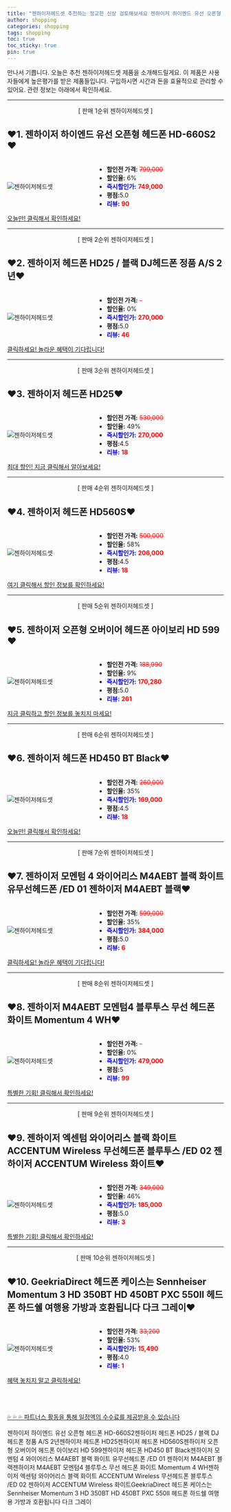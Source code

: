 ```yaml
---
title: "젠하이저헤드셋 추천하는 정교한 신상 검토해보세요 젠하이저 하이엔드 유선 오픈형 헤드폰"
author: shopping
categories: shopping
tags: shopping
toc: true
toc_sticky: true
pin: true
---
```

만나서 기쁩니다. 오늘은 추천 젠하이저헤드셋 제품을 소개해드릴게요. 이 제품은 사용자들에게 높은평가를 받은 제품들입니다. 구입하시면 시간과 돈을 효율적으로 관리할 수 있어요. 관련 정보는 아래에서 확인하세요.

---
<p class="toplist" style="margin: 0 auto; display: block; width: fit-content;">[ 판매 1순위 젠하이저헤드셋 ]</p>

<h2><strong>❤️1. 젠하이저 하이엔드 유선 오픈형 헤드폰 HD-660S2❤️</strong></h2>

<div style="display: flex; align-items: center;">
    <div style="flex: 0.4;">
        <img src="https://thumbnail6.coupangcdn.com/thumbnails/remote/230x230ex/image/vendor_inventory/8e88/a2b772a827b7af6aeefc8c936520fd49e26dc668d9356d1d4884b095f362.jpg" alt="젠하이저헤드셋" style="max-width: 100%;">
    </div>
    <div style="flex: 0.6; margin-left: 10px;">
        <ul>
            <li><strong>할인전 가격:</strong> <del style="color: red;">799,000</del></li>
            <li><strong>할인율:</strong> 6%</li>
            <li><span style='color:blue'><strong>즉시할인가:</strong></span> <span style='color:red'><strong>749,000</strong></span></li>
            <li><strong>평점:</strong>5.0</li>
            <li><span style='color:blue'><strong>리뷰:</strong></span> <span style='color:red'><strong>90</strong></span></li>
        </ul>
    </div>
</div>
<div class="center">
    <a href="https://William4Davisa.github.io?lptag=AF9450613&subid=githubio&pageKey=7472279988&traceid=V0-153&itemId=19500345971&vendorItemId=89547628866" class="myButton">
        오늘만! 클릭해서 확인하세요!
    </a>
</div>


---
<p class="toplist" style="margin: 0 auto; display: block; width: fit-content;">[ 판매 2순위 젠하이저헤드셋 ]</p>

<h2><strong>❤️2. 젠하이저 헤드폰 HD25 / 블랙 DJ헤드폰 정품 A/S 2년❤️</strong></h2>

<div style="display: flex; align-items: center;">
    <div style="flex: 0.4;">
        <img src="https://thumbnail10.coupangcdn.com/thumbnails/remote/230x230ex/image/vendor_inventory/222d/01abbf40c5890ea1ef17be8ee58a63489aafe05ccb13151448810cbbcb32.jpg" alt="젠하이저헤드셋" style="max-width: 100%;">
    </div>
    <div style="flex: 0.6; margin-left: 10px;">
        <ul>
            <li><strong>할인전 가격:</strong> <del style="color: red;">-</del></li>
            <li><strong>할인율:</strong> 0%</li>
            <li><span style='color:blue'><strong>즉시할인가:</strong></span> <span style='color:red'><strong>270,000</strong></span></li>
            <li><strong>평점:</strong>5.0</li>
            <li><span style='color:blue'><strong>리뷰:</strong></span> <span style='color:red'><strong>46</strong></span></li>
        </ul>
    </div>
</div>
<div class="center">
    <a href="https://William4Davisa.github.io?lptag=AF9450613&subid=githubio&pageKey=1652432598&traceid=V0-153&itemId=2815407224&vendorItemId=88148400364" class="myButton">
        클릭하세요! 놀라운 혜택이 기다립니다!
    </a>
</div>


---
<p class="toplist" style="margin: 0 auto; display: block; width: fit-content;">[ 판매 3순위 젠하이저헤드셋 ]</p>

<h2><strong>❤️3. 젠하이저 헤드폰 HD25❤️</strong></h2>

<div style="display: flex; align-items: center;">
    <div style="flex: 0.4;">
        <img src="https://thumbnail8.coupangcdn.com/thumbnails/remote/230x230ex/image/vendor_inventory/59c1/73008b717ea9aae6348c52a109072e97b48497383b3554b104ac5927c7c7.jpg" alt="젠하이저헤드셋" style="max-width: 100%;">
    </div>
    <div style="flex: 0.6; margin-left: 10px;">
        <ul>
            <li><strong>할인전 가격:</strong> <del style="color: red;">530,000</del></li>
            <li><strong>할인율:</strong> 49%</li>
            <li><span style='color:blue'><strong>즉시할인가:</strong></span> <span style='color:red'><strong>270,000</strong></span></li>
            <li><strong>평점:</strong>4.5</li>
            <li><span style='color:blue'><strong>리뷰:</strong></span> <span style='color:red'><strong>18</strong></span></li>
        </ul>
    </div>
</div>
<div class="center">
    <a href="https://William4Davisa.github.io?lptag=AF9450613&subid=githubio&pageKey=7780848329&traceid=V0-153&itemId=21029415731&vendorItemId=88092335610" class="myButton">
        최대 할인! 지금 클릭해서 알아보세요!
    </a>
</div>


---
<p class="toplist" style="margin: 0 auto; display: block; width: fit-content;">[ 판매 4순위 젠하이저헤드셋 ]</p>

<h2><strong>❤️4. 젠하이저 헤드폰 HD560S❤️</strong></h2>

<div style="display: flex; align-items: center;">
    <div style="flex: 0.4;">
        <img src="https://thumbnail9.coupangcdn.com/thumbnails/remote/230x230ex/image/vendor_inventory/92f9/fcc4bfce03f089e603ed4f0e475252d1a8b2dac683d6f414981a5eff8d45.jpg" alt="젠하이저헤드셋" style="max-width: 100%;">
    </div>
    <div style="flex: 0.6; margin-left: 10px;">
        <ul>
            <li><strong>할인전 가격:</strong> <del style="color: red;">500,000</del></li>
            <li><strong>할인율:</strong> 58%</li>
            <li><span style='color:blue'><strong>즉시할인가:</strong></span> <span style='color:red'><strong>206,000</strong></span></li>
            <li><strong>평점:</strong>4.5</li>
            <li><span style='color:blue'><strong>리뷰:</strong></span> <span style='color:red'><strong>18</strong></span></li>
        </ul>
    </div>
</div>
<div class="center">
    <a href="https://William4Davisa.github.io?lptag=AF9450613&subid=githubio&pageKey=7780848329&traceid=V0-153&itemId=21029415745&vendorItemId=88092335695" class="myButton">
        여기 클릭해서 할인 정보를 확인하세요!
    </a>
</div>


---
<p class="toplist" style="margin: 0 auto; display: block; width: fit-content;">[ 판매 5순위 젠하이저헤드셋 ]</p>

<h2><strong>❤️5. 젠하이저 오픈형 오버이어 헤드폰 아이보리 HD 599❤️</strong></h2>

<div style="display: flex; align-items: center;">
    <div style="flex: 0.4;">
        <img src="https://thumbnail8.coupangcdn.com/thumbnails/remote/230x230ex/image/retail/images/2021/06/14/15/0/7be8a85f-a099-4372-bccc-734b529c7c6e.jpg" alt="젠하이저헤드셋" style="max-width: 100%;">
    </div>
    <div style="flex: 0.6; margin-left: 10px;">
        <ul>
            <li><strong>할인전 가격:</strong> <del style="color: red;">188,990</del></li>
            <li><strong>할인율:</strong> 9%</li>
            <li><span style='color:blue'><strong>즉시할인가:</strong></span> <span style='color:red'><strong>170,280</strong></span></li>
            <li><strong>평점:</strong>5.0</li>
            <li><span style='color:blue'><strong>리뷰:</strong></span> <span style='color:red'><strong>261</strong></span></li>
        </ul>
    </div>
</div>
<div class="center">
    <a href="https://William4Davisa.github.io?lptag=AF9450613&subid=githubio&pageKey=7776753275&traceid=V0-153&itemId=21009091910&vendorItemId=76633183204" class="myButton">
        지금 클릭하고 할인 정보를 놓치지 마세요!
    </a>
</div>


---
<p class="toplist" style="margin: 0 auto; display: block; width: fit-content;">[ 판매 6순위 젠하이저헤드셋 ]</p>

<h2><strong>❤️6. 젠하이저 헤드폰 HD450 BT Black❤️</strong></h2>

<div style="display: flex; align-items: center;">
    <div style="flex: 0.4;">
        <img src="https://thumbnail9.coupangcdn.com/thumbnails/remote/230x230ex/image/vendor_inventory/d76e/5891817d731ab239b9437833946d0cc00d1298007f27bb1acd8826ae3b4e.jpg" alt="젠하이저헤드셋" style="max-width: 100%;">
    </div>
    <div style="flex: 0.6; margin-left: 10px;">
        <ul>
            <li><strong>할인전 가격:</strong> <del style="color: red;">260,000</del></li>
            <li><strong>할인율:</strong> 35%</li>
            <li><span style='color:blue'><strong>즉시할인가:</strong></span> <span style='color:red'><strong>169,000</strong></span></li>
            <li><strong>평점:</strong>4.5</li>
            <li><span style='color:blue'><strong>리뷰:</strong></span> <span style='color:red'><strong>18</strong></span></li>
        </ul>
    </div>
</div>
<div class="center">
    <a href="https://William4Davisa.github.io?lptag=AF9450613&subid=githubio&pageKey=7780848329&traceid=V0-153&itemId=21029415749&vendorItemId=88092335702" class="myButton">
        오늘만! 클릭해서 확인하세요!
    </a>
</div>


---
<p class="toplist" style="margin: 0 auto; display: block; width: fit-content;">[ 판매 7순위 젠하이저헤드셋 ]</p>

<h2><strong>❤️7. 젠하이저 모멘텀 4 와이어리스 M4AEBT 블랙 화이트 유무선헤드폰 /ED 01 젠하이저 M4AEBT 블랙❤️</strong></h2>

<div style="display: flex; align-items: center;">
    <div style="flex: 0.4;">
        <img src="https://thumbnail6.coupangcdn.com/thumbnails/remote/230x230ex/image/vendor_inventory/ccf9/8efbe7032567884766f182c63ef76c9eb2728b1987b336b6504026b56064.jpg" alt="젠하이저헤드셋" style="max-width: 100%;">
    </div>
    <div style="flex: 0.6; margin-left: 10px;">
        <ul>
            <li><strong>할인전 가격:</strong> <del style="color: red;">599,000</del></li>
            <li><strong>할인율:</strong> 35%</li>
            <li><span style='color:blue'><strong>즉시할인가:</strong></span> <span style='color:red'><strong>384,000</strong></span></li>
            <li><strong>평점:</strong>5.0</li>
            <li><span style='color:blue'><strong>리뷰:</strong></span> <span style='color:red'><strong>6</strong></span></li>
        </ul>
    </div>
</div>
<div class="center">
    <a href="https://William4Davisa.github.io?lptag=AF9450613&subid=githubio&pageKey=8020363398&traceid=V0-153&itemId=22410767674&vendorItemId=89733800961" class="myButton">
        클릭하세요! 놀라운 혜택이 기다립니다!
    </a>
</div>


---
<p class="toplist" style="margin: 0 auto; display: block; width: fit-content;">[ 판매 8순위 젠하이저헤드셋 ]</p>

<h2><strong>❤️8. 젠하이저 M4AEBT 모멘텀4 블루투스 무선 헤드폰 화이트 Momentum 4 WH❤️</strong></h2>

<div style="display: flex; align-items: center;">
    <div style="flex: 0.4;">
        <img src="https://thumbnail6.coupangcdn.com/thumbnails/remote/230x230ex/image/vendor_inventory/f264/5b0f42e73c9f55c16febe728f11eccfa84f4eef0cc7d7d8cd7880b811a7c.jpg" alt="젠하이저헤드셋" style="max-width: 100%;">
    </div>
    <div style="flex: 0.6; margin-left: 10px;">
        <ul>
            <li><strong>할인전 가격:</strong> <del style="color: red;">-</del></li>
            <li><strong>할인율:</strong> 0%</li>
            <li><span style='color:blue'><strong>즉시할인가:</strong></span> <span style='color:red'><strong>479,000</strong></span></li>
            <li><strong>평점:</strong>5</li>
            <li><span style='color:blue'><strong>리뷰:</strong></span> <span style='color:red'><strong>99</strong></span></li>
        </ul>
    </div>
</div>
<div class="center">
    <a href="https://William4Davisa.github.io?lptag=AF9450613&subid=githubio&pageKey=8040148820&traceid=V0-153&itemId=22508183390&vendorItemId=89550285927" class="myButton">
        특별한 기회! 클릭해서 확인하세요!
    </a>
</div>


---
<p class="toplist" style="margin: 0 auto; display: block; width: fit-content;">[ 판매 9순위 젠하이저헤드셋 ]</p>

<h2><strong>❤️9. 젠하이저 엑센텀 와이어리스 블랙 화이트 ACCENTUM Wireless 무선헤드폰 블루투스 /ED 02 젠하이저 ACCENTUM Wireless 화이트❤️</strong></h2>

<div style="display: flex; align-items: center;">
    <div style="flex: 0.4;">
        <img src="https://thumbnail6.coupangcdn.com/thumbnails/remote/230x230ex/image/vendor_inventory/1ded/91e086bc40f13090b443eb2c032897b4da1aeab7769a80531d234fd34582.jpg" alt="젠하이저헤드셋" style="max-width: 100%;">
    </div>
    <div style="flex: 0.6; margin-left: 10px;">
        <ul>
            <li><strong>할인전 가격:</strong> <del style="color: red;">349,000</del></li>
            <li><strong>할인율:</strong> 46%</li>
            <li><span style='color:blue'><strong>즉시할인가:</strong></span> <span style='color:red'><strong>185,000</strong></span></li>
            <li><strong>평점:</strong>5.0</li>
            <li><span style='color:blue'><strong>리뷰:</strong></span> <span style='color:red'><strong>3</strong></span></li>
        </ul>
    </div>
</div>
<div class="center">
    <a href="https://William4Davisa.github.io?lptag=AF9450613&subid=githubio&pageKey=8020372864&traceid=V0-153&itemId=22410803775&vendorItemId=89534440106" class="myButton">
        특별한 기회! 클릭해서 확인하세요!
    </a>
</div>


---
<p class="toplist" style="margin: 0 auto; display: block; width: fit-content;">[ 판매 10순위 젠하이저헤드셋 ]</p>

<h2><strong>❤️10. GeekriaDirect 헤드폰 케이스는 Sennheiser Momentum 3 HD 350BT HD 450BT PXC 550II 헤드폰 하드쉘 여행용 가방과 호환됩니다 다크 그레이❤️</strong></h2>

<div style="display: flex; align-items: center;">
    <div style="flex: 0.4;">
        <img src="https://thumbnail7.coupangcdn.com/thumbnails/remote/230x230ex/image/vendor_inventory/4a15/1ff3bcf3489eb77d508356ef0bbf2f2df4ee2624d4549ac22c5cbac9f7c8.jpg" alt="젠하이저헤드셋" style="max-width: 100%;">
    </div>
    <div style="flex: 0.6; margin-left: 10px;">
        <ul>
            <li><strong>할인전 가격:</strong> <del style="color: red;">33,200</del></li>
            <li><strong>할인율:</strong> 53%</li>
            <li><span style='color:blue'><strong>즉시할인가:</strong></span> <span style='color:red'><strong>15,490</strong></span></li>
            <li><strong>평점:</strong>4.0</li>
            <li><span style='color:blue'><strong>리뷰:</strong></span> <span style='color:red'><strong>1</strong></span></li>
        </ul>
    </div>
</div>
<div class="center">
    <a href="https://William4Davisa.github.io?lptag=AF9450613&subid=githubio&pageKey=7194420003&traceid=V0-153&itemId=18171538914&vendorItemId=90462206355" class="myButton">
        혜택 놓치지 말고 클릭하세요!
    </a>
</div>

<br><br><br>[💦 💦 💦 파트너스 활동을 통해 일정액의 수수료를 제공받을 수 있습니다](https://link.coupang.com/a/bcpT2c)<br><br>젠하이저 하이엔드 유선 오픈형 헤드폰 HD-660S2젠하이저 헤드폰 HD25 / 블랙 DJ헤드폰 정품 A/S 2년젠하이저 헤드폰 HD25젠하이저 헤드폰 HD560S젠하이저 오픈형 오버이어 헤드폰 아이보리 HD 599젠하이저 헤드폰 HD450 BT Black젠하이저 모멘텀 4 와이어리스 M4AEBT 블랙 화이트 유무선헤드폰 /ED 01 젠하이저 M4AEBT 블랙젠하이저 M4AEBT 모멘텀4 블루투스 무선 헤드폰 화이트 Momentum 4 WH젠하이저 엑센텀 와이어리스 블랙 화이트 ACCENTUM Wireless 무선헤드폰 블루투스 /ED 02 젠하이저 ACCENTUM Wireless 화이트GeekriaDirect 헤드폰 케이스는 Sennheiser Momentum 3 HD 350BT HD 450BT PXC 550II 헤드폰 하드쉘 여행용 가방과 호환됩니다 다크 그레이